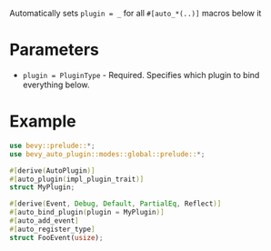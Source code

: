 Automatically sets `plugin = _` for all `#[auto_*(..)]` macros below it

# Parameters
- `plugin = PluginType` - Required. Specifies which plugin to bind everything below.

# Example
```rust
use bevy::prelude::*;
use bevy_auto_plugin::modes::global::prelude::*;

#[derive(AutoPlugin)]
#[auto_plugin(impl_plugin_trait)]
struct MyPlugin;

#[derive(Event, Debug, Default, PartialEq, Reflect)]
#[auto_bind_plugin(plugin = MyPlugin)]
#[auto_add_event]
#[auto_register_type]
struct FooEvent(usize);
```
